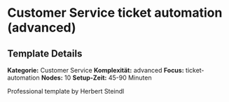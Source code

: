 # Customer Service ticket automation (advanced)

## Template Details

**Kategorie:** Customer Service
**Komplexität:** advanced
**Focus:** ticket-automation
**Nodes:** 10
**Setup-Zeit:** 45-90 Minuten

Professional template by Herbert Steindl
